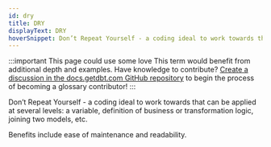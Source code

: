 ```yaml
---
id: dry
title: DRY
displayText: DRY  
hoverSnippet: Don’t Repeat Yourself - a coding ideal to work towards that can be applied at several levels (e.g. a variable, definition of business / transformation logic, joining two models, etc.) 
---
```


:::important This page could use some love
This term would benefit from additional depth and examples. Have knowledge to contribute? [Create a discussion in the docs.getdbt.com GitHub repository](https://github.com/dbt-labs/docs.getdbt.com/discussions) to begin the process of becoming a glossary contributor!
:::

Don’t Repeat Yourself - a coding ideal to work towards that can be applied at several levels: a variable, definition of business or transformation logic, joining two models, etc. 

Benefits include ease of maintenance and readability.

